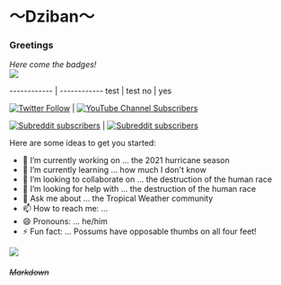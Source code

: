 # 〜Dziban〜
### **Greetings** 

<p>

_Here come the badges!_<br>
![](https://komarev.com/ghpvc/?username=dziban303&color=yellow&style=plastic&label=Mistakes+made+≥)
<p>
------------ | ------------
  test | test
no | yes
  
<a href="https://twitter.com/dziban303/" target="_blank"><img alt="Twitter Follow" src="https://img.shields.io/twitter/follow/dziban303?color=d5b530&label=%40dziban303&logo=twitter&logoColor=%23ffff00&style=for-the-badge"></a> | <a href="https://youtube.com/channel/UCuhxE-OlC509nwcLZxgobRw/"><img alt="YouTube Channel Subscribers" src="https://img.shields.io/youtube/channel/subscribers/UCuhxE-OlC509nwcLZxgobRw?color=00B2B2&label=Subscribers&logo=youtube&logoColor=cyan&style=for-the-badge"></a>
<p><a href="https://tropicalweather.reddit.com/" target="_blank"><img alt="Subreddit subscribers" src="https://img.shields.io/reddit/subreddit-subscribers/TropicalWeather?color=4487c4&logo=reddit&logoColor=5597d4&style=for-the-badge&label=%2Fr%2FTropicalWeather"></a> | <a href="https://warshipporn.reddit.com/" target="_blank"><img alt="Subreddit subscribers" src="https://img.shields.io/reddit/subreddit-subscribers/WarshipPorn?color=3176d2&logo=reddit&logoColor=navy&style=for-the-badge&label=%2Fr%2FWarshipPorn"></a>

  

Here are some ideas to get you started:

- 🔭 I’m currently working on ... the 2021 hurricane season
- 🌱 I’m currently learning ... how much I don't know
- 👯 I’m looking to collaborate on ... the destruction of the human race
- 🤔 I’m looking for help with ... the destruction of the human race
- 💬 Ask me about ... the Tropical Weather community
- 📫 How to reach me: ... 
- 😄 Pronouns: ... he/him
- ⚡ Fun fact: ... Possums have opposable thumbs on all four feet!

<!--
**dziban303/dziban303** is a ✨ _special_ ✨ repository because its `README.md` (this file) appears on your GitHub profile.-->


![](https://hit.yhype.me/github/profile?user_id=7931765)
###### ~~Markdown~~
